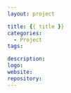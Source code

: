 ```yaml
---
layout: project

title: {{ title }}
categories:
  - Project
tags:

description:
logo:
website:
repository:
---
```

